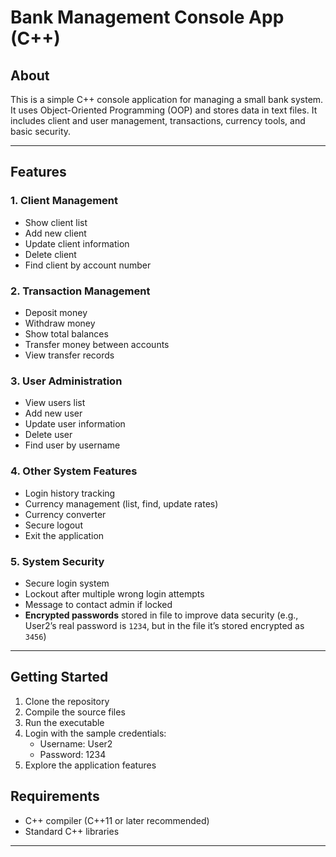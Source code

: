 # Bank Management Console App (C++)

## About

This is a simple C++ console application for managing a small bank system. It uses Object-Oriented Programming (OOP) and stores data in text files. It includes client and user management, transactions, currency tools, and basic security.

---

## Features

### 1. Client Management
- Show client list  
- Add new client  
- Update client information  
- Delete client  
- Find client by account number  

### 2. Transaction Management
- Deposit money  
- Withdraw money  
- Show total balances  
- Transfer money between accounts  
- View transfer records  

### 3. User Administration
- View users list  
- Add new user  
- Update user information  
- Delete user  
- Find user by username  

### 4. Other System Features
- Login history tracking  
- Currency management (list, find, update rates)  
- Currency converter  
- Secure logout  
- Exit the application  

### 5. System Security
- Secure login system  
- Lockout after multiple wrong login attempts  
- Message to contact admin if locked  
- **Encrypted passwords** stored in file to improve data security (e.g., User2’s real password is `1234`, but in the file it’s stored encrypted as `3456`)

---

## Getting Started

1. Clone the repository  
2. Compile the source files  
3. Run the executable  
4. Login with the sample credentials:  
   - Username: User2 
   - Password: 1234  
5. Explore the application features


## Requirements

- C++ compiler (C++11 or later recommended)  
- Standard C++ libraries  

---
